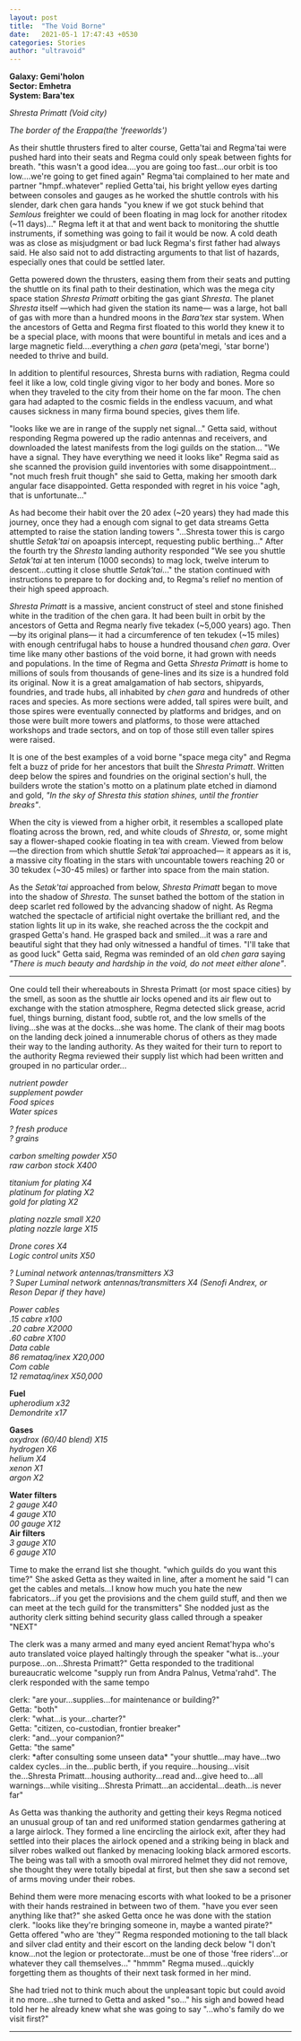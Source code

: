 ```yaml
---
layout: post
title:  "The Void Borne"
date:   2021-05-1 17:47:43 +0530
categories: Stories
author: "ultravoid"
---
```


**Galaxy: Gemi'holon**<br>
**Sector: Emhetra**<br>
**System: Bara'tex**

_Shresta Primatt (Void city)_

_The border of the Erappa(the 'freeworlds')_

As their shuttle thrusters fired to alter course, Getta'tai and Regma'tai were pushed hard into their seats and Regma could only speak between fights for breath. "this wasn't a good idea....you are going too fast...our orbit is too low....we're going to get fined again" Regma'tai complained to her mate and partner "hmpf..whatever" replied Getta'tai, his bright yellow eyes darting between consoles and gauges as he worked the shuttle controls with his slender, dark chen gara hands "you knew if we got stuck behind that _Semlous_ freighter we could of been floating in mag lock for another ritodex (~11 days)..." Regma left it at that and went back to monitoring the shuttle instruments, if something was going to fail it would be now. A cold death was as close as misjudgment or bad luck Regma's first father had always said. He also said not to add distracting arguments to that list of hazards, especially ones that could be settled later.

Getta powered down the thrusters, easing them from their seats and putting the shuttle on its final path to their destination, which was the mega city space station _Shresta Primatt_ orbiting the gas giant _Shresta_. The planet _Shresta_ itself —which had given the station its name— was a large, hot ball of gas with more than a hundred moons in the _Bara'tex_ star system. When the ancestors of Getta and Regma first floated to this world they knew it to be a special place, with moons that were bountiful in metals and ices and a large magnetic field....everything a _chen gara_ (peta'megi, 'star borne') needed to thrive and build.

In addition to plentiful resources, Shresta burns with radiation, Regma could feel it like a low, cold tingle giving vigor to her body and bones. More so when they traveled to the city from their home on the far moon. The chen gara had adapted to the cosmic fields in the endless vacuum, and what causes sickness in many firma bound species, gives them life.

"looks like we are in range of the supply net signal..." Getta said, without responding Regma powered up the radio antennas and receivers, and downloaded the latest manifests from the logi guilds on the station... "We have a signal. They have everything we need it looks like" Regma said as she scanned the provision guild inventories with some disappointment... "not much fresh fruit though" she said to Getta, making her smooth dark angular face disappointed. Getta responded with regret in his voice "agh, that is unfortunate..."

As had become their habit over the 20 adex (~20 years) they had made this journey, once they had a enough com signal to get data streams Getta attempted to raise the station landing towers "...Shresta tower this is cargo shuttle _Setak'tai_ on apoapsis intercept, requesting public berthing..." After the fourth try the _Shresta_ landing authority responded "We see you shuttle _Setak'tai_ at ten interum (1000 seconds) to mag lock, twelve interum to descent...cutting it close shuttle _Setak'tai_..." the station continued with instructions to prepare to for docking and, to Regma's relief no mention of their high speed approach.

_Shresta Primatt_ is a massive, ancient construct of steel and stone finished white in the tradition of the chen gara. It had been built in orbit by the ancestors of Getta and Regma nearly five tekadex (~5,000 years) ago. Then —by its original plans— it had a circumference of ten tekudex (~15 miles) with enough centrifugal habs to house a hundred thousand _chen gara_. Over time like many other bastions of the void borne, it had grown with needs and populations. In the time of Regma and Getta _Shresta Primatt_ is home to millions of souls from thousands of gene-lines and its size is a hundred fold its original. Now it is a great amalgamation of hab sectors, shipyards, foundries, and trade hubs, all inhabited by _chen gara_ and hundreds of other races and species. As more sections were added, tall spires were built, and those spires were eventually connected by platforms and bridges, and on those were built more towers and platforms, to those were attached workshops and trade sectors, and on top of those still even taller spires were raised.

It is one of the best examples of a void borne "space mega city" and Regma felt a buzz of pride for her ancestors that built the _Shresta Primatt_. Written deep below the spires and foundries on the original section's hull, the builders wrote the station's motto on a platinum plate etched in diamond and gold, _"In the sky of Shresta this station shines, until the frontier breaks"_.

When the city is viewed from a higher orbit, it resembles a scalloped plate floating across the brown, red, and white clouds of _Shresta_, or, some might say a flower-shaped cookie floating in tea with cream. Viewed from below —the direction from which shuttle _Setak'tai_ approached— it appears as it is, a massive city floating in the stars with uncountable towers reaching 20 or 30 tekudex (~30-45 miles) or farther into space from the main station.

As the _Setak'tai_ approached from below, _Shresta Primatt_ began to move into the shadow of _Shresta_. The sunset bathed the bottom of the station in deep scarlet red followed by the advancing shadow of night. As Regma watched the spectacle of artificial night overtake the brilliant red, and the station lights lit up in its wake, she reached across the the cockpit and grasped Getta's hand. He grasped back and smiled...it was a rare and beautiful sight that they had only witnessed a handful of times. "I'll take that as good luck" Getta said, Regma was reminded of an old _chen gara_ saying _"There is much beauty and hardship in the void, do not meet either alone"_.

-----------------------------------------------------------------

One could tell their whereabouts in Shresta Primatt (or most space cities) by the smell, as soon as the shuttle air locks opened and its air flew out to exchange with the station atmosphere, Regma detected slick grease, acrid fuel, things burning, distant food, subtle rot, and the low smells of the living...she was at the docks...she was home. The clank of their mag boots on the landing deck joined a innumerable chorus of others as they made their way to the landing authority. As they waited for their turn to report to the authority Regma reviewed their supply list which had been written and grouped in no particular order...

_nutrient powder_<br>
_supplement powder_<br>
_Food spices_<br>
_Water spices_<br>

_? fresh produce_<br>
_? grains_<br>

_carbon smelting powder X50_<br>
_raw carbon stock X400_<br>

_titanium for plating X4_<br>
_platinum for plating X2_<br>
_gold for plating X2_<br>

_plating nozzle small X20_<br>
_plating nozzle large X15_<br>

_Drone cores X4_<br>
_Logic control units X50_<br>

_? Luminal network antennas/transmitters X3_<br>
_? Super Luminal network antennas/transmitters X4 (Senofi Andrex, or Reson Depar if they have)_<br>

  _Power cables_<br>
    _.15 cabre x100_<br>
    _.20 cabre X2000_<br>
    _.60 cabre X100_<br>
  _Data cable_<br>
    _86 remataq/inex X20,000_<br>
  _Com cable_<br>
    _12 remataq/inex X50,000_<br>

**Fuel**<br>
  _upherodium x32_<br>
  _Demondrite x17_<br>

**Gases**<br>
  _oxydrox (60/40 blend) X15_<br>
  _hydrogen X6_<br>
  _helium X4_<br>
  _xenon X1_<br>
  _argon X2_<br>

**Water filters**<br>
  _2 gauge X40_<br>
  _4 gauge X10_<br>
  _00 gauge X12_<br>
**Air filters**<br>
  _3 gauge X10_<br>
  _6 gauge X10_<br>

Time to make the errand list she thought. "which guilds do you want this time?" She asked Getta as they waited in line, after a moment he said "I can get the cables and metals...I know how much you hate the new fabricators...if you get the provisions and the chem guild stuff, and then we can meet at the tech guild for the transmitters" She nodded just as the authority clerk sitting behind security glass called through a speaker "NEXT"

The clerk was a many armed and many eyed ancient Remat'hypa who's auto translated voice played haltingly through the speaker "what is...your purpose...on...Shresta Primatt?" Getta responded to the traditional bureaucratic welcome "supply run from Andra Palnus, Vetma'rahd". The clerk responded with the same tempo

clerk: "are your...supplies...for maintenance or building?"<br>
Getta: "both"<br>
clerk: "what...is your...charter?"<br>
Getta: "citizen, co-custodian, frontier breaker"<br>
clerk: "and...your companion?"<br>
Getta: "the same"<br>
clerk: \*after consulting some unseen data\* "your shuttle...may have...two caldex cycles...in the...public berth, if you require...housing...visit the...Shresta Primatt...housing authority...read and...give heed to...all warnings...while visiting...Shresta Primatt...an accidental...death...is never far"

As Getta was thanking the authority and getting their keys Regma noticed an unusual group of tan and red uniformed station gendarmes gathering at a large airlock. They formed a line encircling the airlock exit, after they had settled into their places the airlock opened and a striking being in black and silver robes walked out flanked by menacing looking black armored escorts. The being was tall with a smooth oval mirrored helmet they did not remove, she thought they were totally bipedal at first, but then she saw a second set of arms moving under their robes.

Behind them were more menacing escorts with what looked to be a prisoner with their hands restrained in between two of them. "have you ever seen anything like that?" she asked Getta once he was done with the station clerk. "looks like they're bringing someone in, maybe a wanted pirate?" Getta offered "who are 'they'" Regma responded motioning to the tall black and silver clad entity and their escort on the landing deck below "I don't know...not the legion or protectorate...must be one of those 'free riders'...or whatever they call themselves..." "hmmm" Regma mused...quickly forgetting them as thoughts of their next task formed in her mind.

She had tried not to think much about the unpleasant topic but could avoid it no more...she turned to Getta and asked "so..." his sigh and bowed head told her he already knew what she was going to say "...who's family do we visit first?"

-----------------------------------------
